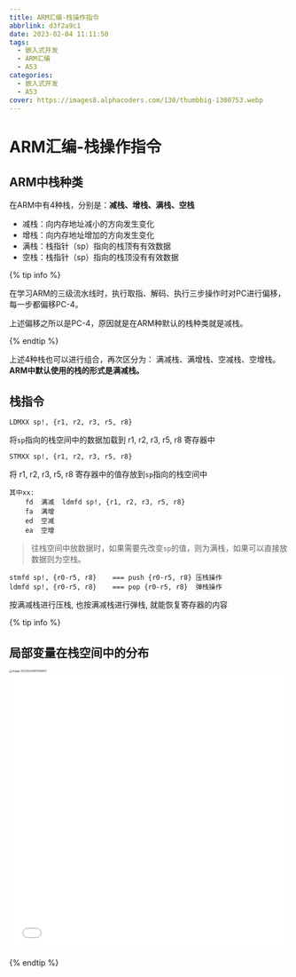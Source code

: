 ```yaml
---
title: ARM汇编-栈操作指令
abbrlink: d3f2a9c1
date: 2023-02-04 11:11:50
tags:
  - 嵌入式开发
  - ARM汇编
  - A53
categories:
  - 嵌入式开发
  - A53
cover: https://images8.alphacoders.com/130/thumbbig-1300753.webp
---
```


# ARM汇编-栈操作指令

## ARM中栈种类

在ARM中有4种栈，分别是：**减栈、增栈、满栈、空栈**

- 减栈：向内存地址减小的方向发生变化
- 增栈：向内存地址增加的方向发生变化
- 满栈：栈指针（sp）指向的栈顶有有效数据
- 空栈：栈指针（sp）指向的栈顶没有有效数据

{% tip info %}

在学习ARM的三级流水线时，执行取指、解码、执行三步操作时对PC进行偏移，每一步都偏移PC-4。

上述偏移之所以是PC-4，原因就是在ARM种默认的栈种类就是减栈。

{% endtip %}

上述4种栈也可以进行组合，再次区分为： 满减栈、满增栈、空减栈、空增栈。**ARM中默认使用的栈的形式是满减栈。**

## 栈指令

`LDMXX sp!, {r1, r2, r3, r5, r8}`

将`sp`指向的栈空间中的数据加载到 r1, r2, r3, r5, r8 寄存器中

`STMXX sp!, {r1, r2, r3, r5, r8}`

将 r1, r2, r3, r5, r8 寄存器中的值存放到`sp`指向的栈空间中

```
其中xx:
  	fd  满减  ldmfd sp!, {r1, r2, r3, r5, r8} 
  	fa  满增
  	ed  空减
  	ea  空增 
```

> 往栈空间中放数据时，如果需要先改变`sp`的值，则为满栈，如果可以直接放数据则为空栈。

```assembly
stmfd sp!, {r0-r5, r8}    === push {r0-r5, r8} 压栈操作 
ldmfd sp!, {r0-r5, r8}    === pop {r0-r5, r8}  弹栈操作
```

按满减栈进行压栈, 也按满减栈进行弹栈, 就能恢复寄存器的内容

{% tip info %}

## 局部变量在栈空间中的分布

<img src="http://img.dpool.love/202312071455898.png" alt="image-20230204181304805" style="zoom:33%;" />

<iframe src="//player.bilibili.com/player.html?aid=608759496&bvid=BV1U84y1V7te&cid=993032407&page=1" scrolling="no" border="0" frameborder="no" framespacing="0" allowfullscreen="true" width="100%" height="500px"> </iframe>

{% endtip %}


